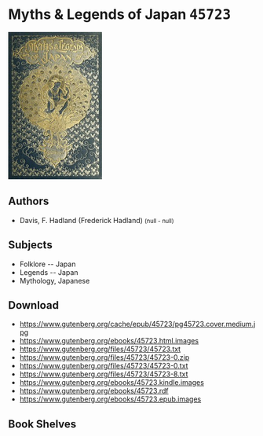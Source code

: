 # Myths & Legends of Japan <kbd>45723</kbd>

![](./cover.medium.jpg "")

## Authors


 - Davis, F. Hadland (Frederick Hadland) <small>(null - null)</small>

## Subjects


 - Folklore -- Japan
 - Legends -- Japan
 - Mythology, Japanese

## Download


 - https://www.gutenberg.org/cache/epub/45723/pg45723.cover.medium.jpg
 - https://www.gutenberg.org/ebooks/45723.html.images
 - https://www.gutenberg.org/files/45723/45723.txt
 - https://www.gutenberg.org/files/45723/45723-0.zip
 - https://www.gutenberg.org/files/45723/45723-0.txt
 - https://www.gutenberg.org/files/45723/45723-8.txt
 - https://www.gutenberg.org/ebooks/45723.kindle.images
 - https://www.gutenberg.org/ebooks/45723.rdf
 - https://www.gutenberg.org/ebooks/45723.epub.images

## Book Shelves


